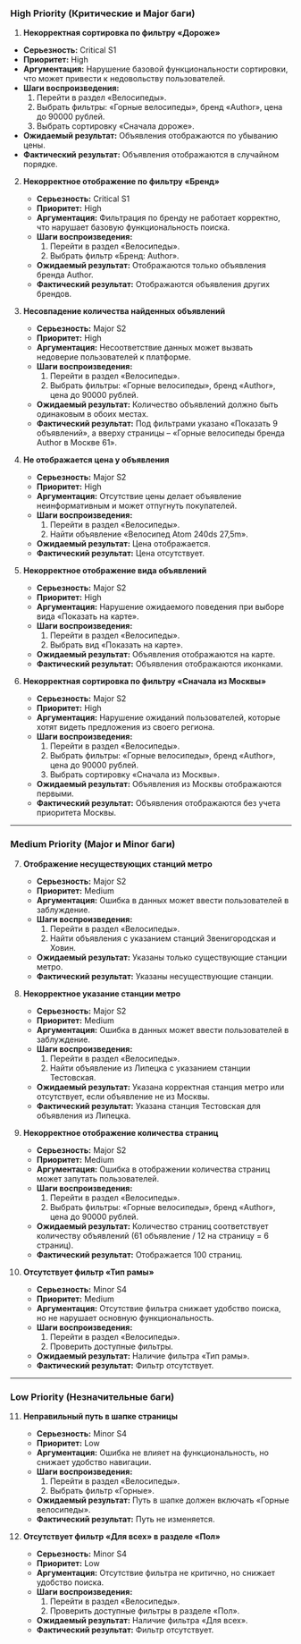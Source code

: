 
### **High Priority (Критические и Major баги)**

1.  **Некорректная сортировка по фильтру «Дороже»**  
   - **Серьезность:** Critical S1  
   - **Приоритет:** High  
   - **Аргументация:** Нарушение базовой функциональности сортировки, что может привести к недовольству пользователей.  
   - **Шаги воспроизведения:**  
     1. Перейти в раздел «Велосипеды».  
     2. Выбрать фильтры: «Горные велосипеды», бренд «Author», цена до 90000 рублей.  
     3. Выбрать сортировку «Сначала дороже».  
   - **Ожидаемый результат:** Объявления отображаются по убыванию цены.  
   - **Фактический результат:** Объявления отображаются в случайном порядке.  

2. **Некорректное отображение по фильтру «Бренд»**  
   - **Серьезность:** Critical S1  
   - **Приоритет:** High  
   - **Аргументация:** Фильтрация по бренду не работает корректно, что нарушает базовую функциональность поиска.  
   - **Шаги воспроизведения:**  
     1. Перейти в раздел «Велосипеды».  
     2. Выбрать фильтр «Бренд: Author».  
   - **Ожидаемый результат:** Отображаются только объявления бренда Author.  
   - **Фактический результат:** Отображаются объявления других брендов.  

3. **Несовпадение количества найденных объявлений**  
   - **Серьезность:** Major S2  
   - **Приоритет:** High  
   - **Аргументация:** Несоответствие данных может вызвать недоверие пользователей к платформе.  
   - **Шаги воспроизведения:**  
     1. Перейти в раздел «Велосипеды».  
     2. Выбрать фильтры: «Горные велосипеды», бренд «Author», цена до 90000 рублей.  
   - **Ожидаемый результат:** Количество объявлений должно быть одинаковым в обоих местах.  
   - **Фактический результат:** Под фильтрами указано «Показать 9 объявлений», а вверху страницы – «Горные велосипеды бренда Author в Москве 61».  

4. **Не отображается цена у объявления**  
   - **Серьезность:** Major S2  
   - **Приоритет:** High  
   - **Аргументация:** Отсутствие цены делает объявление неинформативным и может отпугнуть покупателей.  
   - **Шаги воспроизведения:**  
     1. Перейти в раздел «Велосипеды».  
     2. Найти объявление «Велосипед Atom 240ds 27,5m».  
   - **Ожидаемый результат:** Цена отображается.  
   - **Фактический результат:** Цена отсутствует.  

5. **Некорректное отображение вида объявлений**  
   - **Серьезность:** Major S2  
   - **Приоритет:** High  
   - **Аргументация:** Нарушение ожидаемого поведения при выборе вида «Показать на карте».  
   - **Шаги воспроизведения:**  
     1. Перейти в раздел «Велосипеды».  
     2. Выбрать вид «Показать на карте».  
   - **Ожидаемый результат:** Объявления отображаются на карте.  
   - **Фактический результат:** Объявления отображаются иконками.  

6. **Некорректная сортировка по фильтру «Сначала из Москвы»**  
   - **Серьезность:** Major S2  
   - **Приоритет:** High  
   - **Аргументация:** Нарушение ожиданий пользователей, которые хотят видеть предложения из своего региона.  
   - **Шаги воспроизведения:**  
     1. Перейти в раздел «Велосипеды».  
     2. Выбрать фильтры: «Горные велосипеды», бренд «Author», цена до 90000 рублей.  
     3. Выбрать сортировку «Сначала из Москвы».  
   - **Ожидаемый результат:** Объявления из Москвы отображаются первыми.  
   - **Фактический результат:** Объявления отображаются без учета приоритета Москвы.  

---

### **Medium Priority (Major и Minor баги)**

7. **Отображение несуществующих станций метро**  
   - **Серьезность:** Major S2  
   - **Приоритет:** Medium  
   - **Аргументация:** Ошибка в данных может ввести пользователей в заблуждение.  
   - **Шаги воспроизведения:**  
     1. Перейти в раздел «Велосипеды».  
     2. Найти объявления с указанием станций Звенигородская и Ховин.  
   - **Ожидаемый результат:** Указаны только существующие станции метро.  
   - **Фактический результат:** Указаны несуществующие станции.  

8. **Некорректное указание станции метро**  
   - **Серьезность:** Major S2  
   - **Приоритет:** Medium  
   - **Аргументация:** Ошибка в данных может ввести пользователей в заблуждение.  
   - **Шаги воспроизведения:**  
     1. Перейти в раздел «Велосипеды».  
     2. Найти объявление из Липецка с указанием станции Тестовская.  
   - **Ожидаемый результат:** Указана корректная станция метро или отсутствует, если объявление не из Москвы.  
   - **Фактический результат:** Указана станция Тестовская для объявления из Липецка.  

9. **Некорректное отображение количества страниц**  
   - **Серьезность:** Major S2  
   - **Приоритет:** Medium  
   - **Аргументация:** Ошибка в отображении количества страниц может запутать пользователей.  
   - **Шаги воспроизведения:**  
     1. Перейти в раздел «Велосипеды».  
     2. Выбрать фильтры: «Горные велосипеды», бренд «Author», цена до 90000 рублей.  
   - **Ожидаемый результат:** Количество страниц соответствует количеству объявлений (61 объявление / 12 на страницу = 6 страниц).  
   - **Фактический результат:** Отображается 100 страниц.  

10. **Отсутствует фильтр «Тип рамы»**  
    - **Серьезность:** Minor S4  
    - **Приоритет:** Medium  
    - **Аргументация:** Отсутствие фильтра снижает удобство поиска, но не нарушает основную функциональность.  
    - **Шаги воспроизведения:**  
      1. Перейти в раздел «Велосипеды».  
      2. Проверить доступные фильтры.  
    - **Ожидаемый результат:** Наличие фильтра «Тип рамы».  
    - **Фактический результат:** Фильтр отсутствует.  

---

### **Low Priority (Незначительные баги)**

11. **Неправильный путь в шапке страницы**  
    - **Серьезность:** Minor S4  
    - **Приоритет:** Low  
    - **Аргументация:** Ошибка не влияет на функциональность, но снижает удобство навигации.  
    - **Шаги воспроизведения:**  
      1. Перейти в раздел «Велосипеды».  
      2. Выбрать фильтр «Горные».  
    - **Ожидаемый результат:** Путь в шапке должен включать «Горные велосипеды».  
    - **Фактический результат:** Путь не изменяется.  

12. **Отсутствует фильтр «Для всех» в разделе «Пол»**  
    - **Серьезность:** Minor S4  
    - **Приоритет:** Low  
    - **Аргументация:** Отсутствие фильтра не критично, но снижает удобство поиска.  
    - **Шаги воспроизведения:**  
      1. Перейти в раздел «Велосипеды».  
      2. Проверить доступные фильтры в разделе «Пол».  
    - **Ожидаемый результат:** Наличие фильтра «Для всех».  
    - **Фактический результат:** Фильтр отсутствует.  

